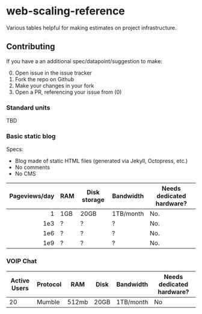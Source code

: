 # web-scaling-reference
Various tables helpful for making estimates on project infrastructure.

## Contributing

If you have a an additional spec/datapoint/suggestion to make:

0. Open issue in the issue tracker
1. Fork the repo on Github
2. Make your changes in your fork
3. Open a PR, referencing your issue from (0)

### Standard units

TBD

### Basic static blog

Specs:

* Blog made of static HTML files (generated via Jekyll, Octopress, etc.)
* No comments
* No CMS

| Pageviews/day | RAM | Disk storage | Bandwidth | Needs dedicated hardware? |
|---------------:|-----|--------------|----------|--------------|
|1 | 1GB | 20GB | 1TB/month | No. |
|1e3 | ? | ? | ? | No. |
|1e6 | ? | ? | ? | No. |
|1e9 | ? | ? | ? | No. |

### VOIP Chat

| Active Users | Protocol | RAM | Disk | Bandwidth | Needs dedicated hardware? |
|--------------|----------|-----|------|-----------|---------------------------|
| 20 | Mumble | 512mb | 20GB | 1TB/month | No | 

